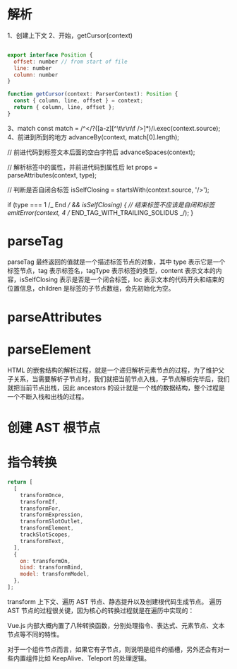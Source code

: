 # 解析

1、创建上下文
2、开始，getCursor(context)

```javascript

export interface Position {
  offset: number // from start of file
  line: number
  column: number
}

function getCursor(context: ParserContext): Position {
  const { column, line, offset } = context;
  return { column, line, offset };
}
```

3、match
const match = /^<\/?([a-z][^\t\r\n\f />]\*)/i.exec(context.source);
4、前进到所到的地方
advanceBy(context, match[0].length);

// 前进代码到标签文本后面的空白字符后
advanceSpaces(context);

// 解析标签中的属性，并前进代码到属性后
let props = parseAttributes(context, type);

// 判断是否自闭合标签
isSelfClosing = startsWith(context.source, '/>');

if (type === 1 /_ End _/ && isSelfClosing) {
// 结束标签不应该是自闭和标签
emitError(context, 4 /_ END_TAG_WITH_TRAILING_SOLIDUS _/);
}

# parseTag

parseTag 最终返回的值就是一个描述标签节点的对象，其中 type 表示它是一个标签节点，tag 表示标签名，tagType 表示标签的类型，content 表示文本的内容，isSelfClosing 表示是否是一个闭合标签，loc 表示文本的代码开头和结束的位置信息，children 是标签的子节点数组，会先初始化为空。

# parseAttributes

# parseElement

HTML 的嵌套结构的解析过程，就是一个递归解析元素节点的过程，为了维护父子关系，当需要解析子节点时，我们就把当前节点入栈，子节点解析完毕后，我们就把当前节点出栈，因此 ancestors 的设计就是一个栈的数据结构，整个过程是一个不断入栈和出栈的过程。

# 创建 AST 根节点

# 指令转换

```javascript
return [
  [
    transformOnce,
    transformIf,
    transformFor,
    transformExpression,
    transformSlotOutlet,
    transformElement,
    trackSlotScopes,
    transformText,
  ],
  {
    on: transformOn,
    bind: transformBind,
    model: transformModel,
  },
];
```

transform 上下文、遍历 AST 节点、静态提升以及创建根代码生成节点。
遍历 AST 节点的过程很关键，因为核心的转换过程就是在遍历中实现的：

Vue.js 内部大概内置了八种转换函数，分别处理指令、表达式、元素节点、文本节点等不同的特性。

对于一个组件节点而言，如果它有子节点，则说明是组件的插槽，另外还会有对一些内置组件比如 KeepAlive、Teleport 的处理逻辑。
